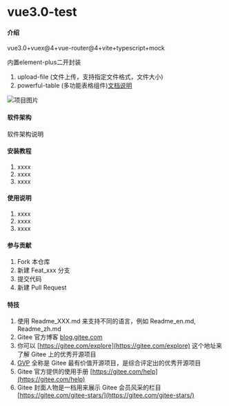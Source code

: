 # vue3.0-test

#### 介绍
vue3.0+vuex@4+vue-router@4+vite+typescript+mock

内置element-plus二开封装
1. upload-file (文件上传，支持指定文件格式，文件大小)
2. powerful-table (多功能表格组件)[文档说明](https://gitee.com/abc1612565136/powerful-table/blob/master/README.md)

![项目图片](https://images.gitee.com/uploads/images/2021/0301/111902_b9c90de0_7980619.png "$SAMXK1GH$JFGHT9Y@)P~N5.png")

#### 软件架构
软件架构说明


#### 安装教程

1.  xxxx
2.  xxxx
3.  xxxx

#### 使用说明

1.  xxxx
2.  xxxx
3.  xxxx

#### 参与贡献

1.  Fork 本仓库
2.  新建 Feat_xxx 分支
3.  提交代码
4.  新建 Pull Request


#### 特技

1.  使用 Readme\_XXX.md 来支持不同的语言，例如 Readme\_en.md, Readme\_zh.md
2.  Gitee 官方博客 [blog.gitee.com](https://blog.gitee.com)
3.  你可以 [https://gitee.com/explore](https://gitee.com/explore) 这个地址来了解 Gitee 上的优秀开源项目
4.  [GVP](https://gitee.com/gvp) 全称是 Gitee 最有价值开源项目，是综合评定出的优秀开源项目
5.  Gitee 官方提供的使用手册 [https://gitee.com/help](https://gitee.com/help)
6.  Gitee 封面人物是一档用来展示 Gitee 会员风采的栏目 [https://gitee.com/gitee-stars/](https://gitee.com/gitee-stars/)
